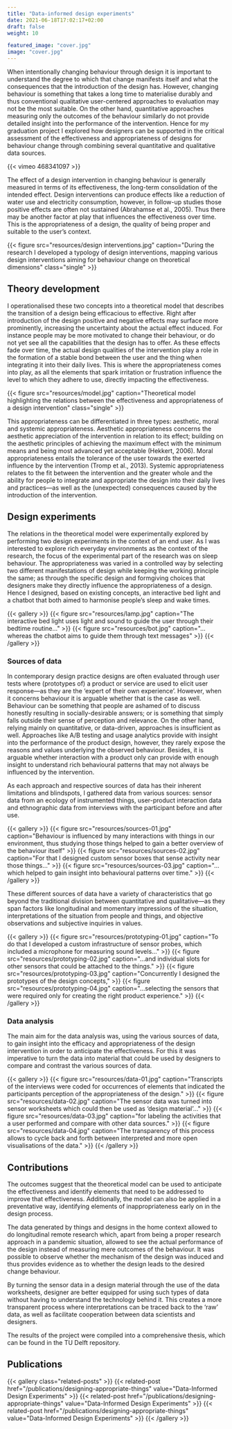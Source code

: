 ```yaml
---
title: "Data-informed design experiments"
date: 2021-06-18T17:02:17+02:00
draft: false
weight: 10

featured_image: "cover.jpg"
image: "cover.jpg"
---
```

When intentionally changing behaviour through design it is important to understand the degree to which that change manifests itself and what the consequences that the introduction of the design has. However, changing behaviour is something that takes a long time to materialise durably and thus conventional qualitative user-centered approaches to evaluation may not be the most suitable. On the other hand, quantitative approaches measuring only the outcomes of the behaviour similarly do not provide detailed insight into the performance of the intervention. Hence for my graduation project I explored how designers can be supported in the critical assessment of the effectiveness and appropriateness of designs for behaviour change through combining several quantitative and qualitative data sources.

{{< vimeo 468341097 >}}

The effect of a design intervention in changing behaviour is generally measured in terms of its effectiveness, the long-term consolidation of the intended effect. Design interventions can produce effects like a reduction of water use and electricity consumption, however, in follow-up studies those positive effects are often not sustained (Abrahamse et al., 2005). Thus there may be another factor at play that influences the effectiveness over time. This is the appropriateness of a design, the quality of being proper and suitable to the user’s context.

{{< figure src="resources/design interventions.jpg" caption="During the research I developed a typology of design interventions, mapping various design interventions aiming for behaviour change on theoretical dimensions" class="single" >}}

## Theory development
I operationalised these two concepts into a theoretical model that describes the transition of a design being efficacious to effective. Right after introduction of the design positive and negative effects may surface more prominently, increasing the uncertainty about the actual effect induced. For instance people may be more motivated to change their behaviour, or do not yet see all the capabilities that the design has to offer. As these effects fade over time, the actual design qualities of the intervention play a role in the formation of a stable bond between the user and the thing when integrating it into their daily lives. This is where the appropriateness comes into play, as all the elements that spark irritation or frustration influence the level to which they adhere to use, directly impacting the effectiveness.

{{< figure src="resources/model.jpg" caption="Theoretical model highlighting the relations between the effectiveness and appropriateness of a design intervention" class="single" >}}

This appropriateness can be differentiated in three types: aesthetic, moral and systemic appropriateness. Aesthetic appropriateness concerns the aesthetic appreciation of the intervention in relation to its effect; building on the aesthetic principles of achieving the maximum effect with the minimum means and being most advanced yet acceptable (Hekkert, 2006). Moral appropriateness entails the tolerance of the user towards the exerted influence by the intervention (Tromp et al., 2013). Systemic appropriateness relates to the fit between the intervention and the greater whole and the ability for people to integrate and appropriate the design into their daily lives and practices—as well as the (unexpected) consequences caused by the introduction of the intervention.

## Design experiments
The relations in the theoretical model were experimentally explored by performing two design experiments in the context of an end user. As I was interested to explore rich everyday environments as the context of the research, the focus of the experimental part of the research was on sleep behaviour. The appropriateness was varied in a controlled way by selecting two different manifestations of design while keeping the working principle the same; as through the specific design and formgiving choices that designers make they directly influence the appropriateness of a design. Hence I designed, based on existing concepts, an interactive bed light and a chatbot that both aimed to harmonise people’s sleep and wake times.

{{< gallery >}}
  {{< figure src="resources/lamp.jpg" caption="The interactive bed light uses light and sound to guide the user through their bedtime routine…" >}}
  {{< figure src="resources/bot.jpg" caption="…whereas the chatbot aims to guide them through text messages" >}}
{{< /gallery >}}

### Sources of data
In contemporary design practice designs are often evaluated through user tests where (prototypes of) a product or service are used to elicit user response—as they are the ‘expert of their own experience’. However, when it concerns behaviour it is arguable whether that is the case as well. Behaviour can be something that people are ashamed of to discuss honestly resulting in socially-desirable answers; or is something that simply falls outside their sense of perception and relevance. On the other hand, relying mainly on quantitative, or data-driven, approaches is insufficient as well. Approaches like A/B testing and usage analytics provide with insight into the performance of the product design, however, they rarely expose the reasons and values underlying the observed behaviour. Besides, it is arguable whether interaction with a product only can provide with enough insight to understand rich behavioural patterns that may not always be influenced by the intervention.

As each approach and respective sources of data has their inherent limitations and blindspots, I gathered data from various sources: sensor data from an ecology of instrumented things, user-product interaction data and ethnographic data from interviews with the participant before and after use.

{{< gallery >}}
  {{< figure src="resources/sources-01.jpg" caption="Behaviour is influenced by many interactions with things in our environment, thus studying those things helped to gain a better overview of the behaviour itself" >}}
  {{< figure src="resources/sources-02.jpg" caption="For that I designed custom sensor boxes that sense activity near those things…" >}}
  {{< figure src="resources/sources-03.jpg" caption="… which helped to gain insight into behavioural patterns over time." >}}
{{< /gallery >}}

These different sources of data have a variety of characteristics that go beyond the traditional division between quantitative and qualitative—as they span factors like longitudinal and momentary impressions of the situation, interpretations of the situation from people and things, and objective observations and subjective inquiries in values.

{{< gallery >}}
  {{< figure src="resources/prototyping-01.jpg" caption="To do that I developed a custom infrastructure of sensor probes, which included a microphone for measuring sound levels…" >}}
  {{< figure src="resources/prototyping-02.jpg" caption="…and individual slots for other sensors that could be attached to the things." >}}
  {{< figure src="resources/prototyping-03.jpg" caption="Concurrently I designed the prototypes of the design concepts," >}}
  {{< figure src="resources/prototyping-04.jpg" caption="…selecting the sensors that were required only for creating the right product experience." >}}
{{< /gallery >}}

### Data analysis
The main aim for the data analysis was, using the various sources of data, to gain insight into the efficacy and appropriateness of the design intervention in order to anticipate the effectiveness. For this it was imperative to turn the data into material that could be used by designers to compare and contrast the various sources of data.

{{< gallery >}}
  {{< figure src="resources/data-01.jpg" caption="Transcripts of the interviews were coded for occurrences of elements that indicated the participants perception of the appropriateness of the design." >}}
  {{< figure src="resources/data-02.jpg" caption="The sensor data was turned into sensor worksheets which could then be used as ‘design material’…" >}}
  {{< figure src="resources/data-03.jpg" caption="for labeling the activities that a user performed and compare with other data sources." >}}
  {{< figure src="resources/data-04.jpg" caption="The transparency of this process allows to cycle back and forth between interpreted and more open visualisations of the data." >}}
{{< /gallery >}}

## Contributions
The outcomes suggest that the theoretical model can be used to anticipate the effectiveness and identify elements that need to be addressed to improve that effectiveness. Additionally, the model can also be applied in a preventative way, identifying elements of inappropriateness early on in the design process.

The data generated by things and designs in the home context allowed to do longitudinal remote research which, apart from being a proper research approach in a pandemic situation, allowed to see the actual performance of the design instead of measuring mere outcomes of the behaviour. It was possible to observe whether the mechanism of the design was induced and thus provides evidence as to whether the design leads to the desired change behaviour.

By turning the sensor data in a design material through the use of the data worksheets, designer are better equipped for using such types of data without having to understand the technology behind it. This creates a more transparent process where interpretations can be traced back to the ‘raw’ data, as well as facilitate cooperation between data scientists and designers.

The results of the project were compiled into a comprehensive thesis, which can be found in the TU Delft repository.

## Publications
{{< gallery class="related-posts" >}}
  {{< related-post href="/publications/designing-appropriate-things" value="Data-Informed Design Experiments" >}}
  {{< related-post href="/publications/designing-appropriate-things" value="Data-Informed Design Experiments" >}}
  {{< related-post href="/publications/designing-appropriate-things" value="Data-Informed Design Experiments" >}}
{{< /gallery >}}

